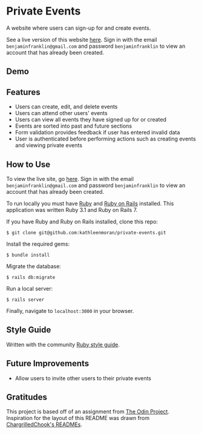# Private Events

A website where users can sign-up for and create events.

See a live version of this website [here](http://private-events.club/). Sign in with the email `benjaminfranklin@gmail.com` and password `benjaminfranklin` to view an account that has already been created.

## Demo

## Features

* Users can create, edit, and delete events
* Users can attend other users' events
* Users can view all events they have signed up for or created
* Events are sorted into past and future sections
* Form validation provides feedback if user has entered invalid data
* User is authenticated before performing actions such as creating events and viewing private events

## How to Use

To view the live site, go [here](http://private-events.club/). Sign in with the email `benjaminfranklin@gmail.com` and password `benjaminfranklin` to view an account that has already been created.

To run locally you must have [Ruby]() and [Ruby on Rails]() installed. This application was written Ruby 3.1 and Ruby on Rails 7.

If you have Ruby and Ruby on Rails installed, clone this repo:
```
$ git clone git@github.com:kathleenmoran/private-events.git
```

Install the required gems:
```
$ bundle install
```

Migrate the database:
```
$ rails db:migrate
```

Run a local server:
```
$ rails server
```

Finally, navigate to `localhost:3000` in your browser.

## Style Guide

Written with the community [Ruby style guide](https://rubystyle.guide/).

## Future Improvements

* Allow users to invite other users to their private events

## Gratitudes

This project is based off of an assignment from [The Odin Project](https://www.theodinproject.com/lessons/ruby-on-rails-private-events). Inspiration for the layout of this README was drawn from [ChargrilledChook's READMEs](https://github.com/ChargrilledChook).
